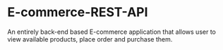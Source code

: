 # E-commerce-REST-API
An entirely back-end based E-commerce application that allows user to view available products, place order and purchase them.
